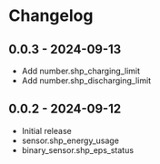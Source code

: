 # Changelog

## 0.0.3 - 2024-09-13
 - Add number.shp_charging_limit
 - Add number.shp_discharging_limit

## 0.0.2 - 2024-09-12
 - Initial release
 - sensor.shp_energy_usage
 - binary_sensor.shp_eps_status